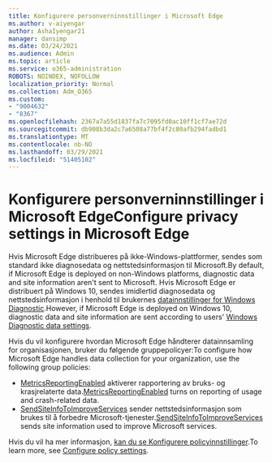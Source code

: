 ```yaml
---
title: Konfigurere personverninnstillinger i Microsoft Edge
ms.author: v-aiyengar
author: AshaIyengar21
manager: dansimp
ms.date: 03/24/2021
ms.audience: Admin
ms.topic: article
ms.service: o365-administration
ROBOTS: NOINDEX, NOFOLLOW
localization_priority: Normal
ms.collection: Adm_O365
ms.custom:
- "9004632"
- "8367"
ms.openlocfilehash: 2367a7a55d1837fa7c7095fd0ac10ff1cf7ae72d
ms.sourcegitcommit: db908b3da2c7a6508a77bf4f2c80afb294fadbd1
ms.translationtype: MT
ms.contentlocale: nb-NO
ms.lasthandoff: 03/29/2021
ms.locfileid: "51405102"
---
```

# <a name="configure-privacy-settings-in-microsoft-edge"></a><span data-ttu-id="67b1c-102">Konfigurere personverninnstillinger i Microsoft Edge</span><span class="sxs-lookup"><span data-stu-id="67b1c-102">Configure privacy settings in Microsoft Edge</span></span>

<span data-ttu-id="67b1c-103">Hvis Microsoft Edge distribueres på ikke-Windows-plattformer, sendes som standard ikke diagnosedata og nettstedsinformasjon til Microsoft.</span><span class="sxs-lookup"><span data-stu-id="67b1c-103">By default, if Microsoft Edge is deployed on non-Windows platforms, diagnostic data and site information aren't sent to Microsoft.</span></span> <span data-ttu-id="67b1c-104">Hvis Microsoft Edge er distribuert på Windows 10, sendes imidlertid diagnosedata og nettstedsinformasjon i henhold til brukernes [datainnstillinger for Windows Diagnostic](https://go.microsoft.com/fwlink/?linkid=2132472).</span><span class="sxs-lookup"><span data-stu-id="67b1c-104">However, if Microsoft Edge is deployed on Windows 10, diagnostic data and site information are sent according to users' [Windows Diagnostic data settings](https://go.microsoft.com/fwlink/?linkid=2132472).</span></span>

<span data-ttu-id="67b1c-105">Hvis du vil konfigurere hvordan Microsoft Edge håndterer datainnsamling for organisasjonen, bruker du følgende gruppepolicyer:</span><span class="sxs-lookup"><span data-stu-id="67b1c-105">To configure how Microsoft Edge handles data collection for your organization, use the following group policies:</span></span>
- <span data-ttu-id="67b1c-106">[MetricsReportingEnabled](https://go.microsoft.com/fwlink/?linkid=2132470) aktiverer rapportering av bruks- og krasjrelaterte data.</span><span class="sxs-lookup"><span data-stu-id="67b1c-106">[MetricsReportingEnabled](https://go.microsoft.com/fwlink/?linkid=2132470) turns on reporting of usage and crash-related data.</span></span>
- <span data-ttu-id="67b1c-107">[SendSiteInfoToImproveServices](https://go.microsoft.com/fwlink/?linkid=2132470) sender nettstedsinformasjon som brukes til å forbedre Microsoft-tjenester.</span><span class="sxs-lookup"><span data-stu-id="67b1c-107">[SendSiteInfoToImproveServices](https://go.microsoft.com/fwlink/?linkid=2132470) sends site information used to improve Microsoft services.</span></span>

<span data-ttu-id="67b1c-108">Hvis du vil ha mer informasjon, [kan du se Konfigurere policyinnstillinger](https://go.microsoft.com/fwlink/?linkid=2132577).</span><span class="sxs-lookup"><span data-stu-id="67b1c-108">To learn more, see [Configure policy settings](https://go.microsoft.com/fwlink/?linkid=2132577).</span></span>
